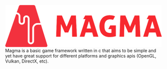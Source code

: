 <img src="content/logo.png" width=800>
<br>
Magma is a basic game framework written in c that aims to be simple and yet have great support for different platforms and graphics apis (OpenGL, Vulkan, DirectX, etc).
